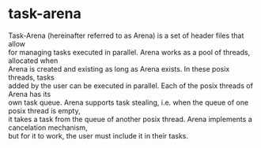 # task-arena

Task-Arena (hereinafter referred to as Arena) is a set of header files that allow<br>
for managing tasks executed in parallel. Arena works as a pool of threads, allocated when<br>
Arena is created and existing as long as Arena exists. In these posix threads, tasks<br>
added by the user can be executed in parallel. Each of the posix threads of Arena has its<br>
own task queue. Arena supports task stealing, i.e. when the queue of one posix thread is empty,<br>
it takes a task from the queue of another posix thread. Arena implements a cancelation mechanism,<br>
but for it to work, the user must include it in their tasks.
